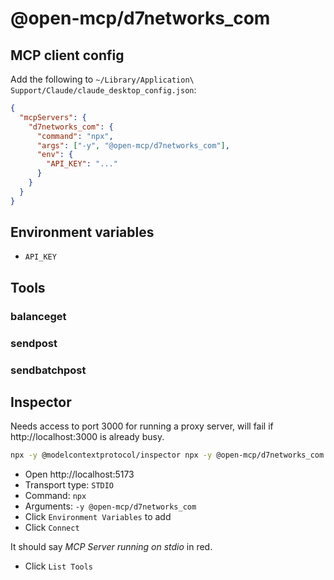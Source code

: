 # @open-mcp/d7networks_com

## MCP client config

Add the following to `~/Library/Application\ Support/Claude/claude_desktop_config.json`:

```json
{
  "mcpServers": {
    "d7networks_com": {
      "command": "npx",
      "args": ["-y", "@open-mcp/d7networks_com"],
      "env": {
        "API_KEY": "..."
      }
    }
  }
}
```

## Environment variables

- `API_KEY`

## Tools

### balanceget

### sendpost

### sendbatchpost

## Inspector

Needs access to port 3000 for running a proxy server, will fail if http://localhost:3000 is already busy.

```bash
npx -y @modelcontextprotocol/inspector npx -y @open-mcp/d7networks_com
```

- Open http://localhost:5173
- Transport type: `STDIO`
- Command: `npx`
- Arguments: `-y @open-mcp/d7networks_com`
- Click `Environment Variables` to add
- Click `Connect`

It should say _MCP Server running on stdio_ in red.

- Click `List Tools`
